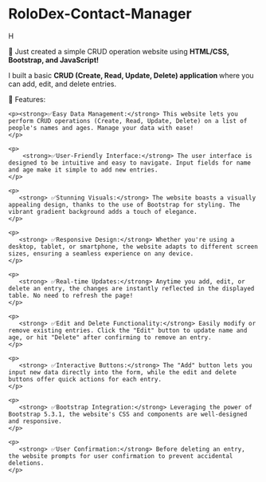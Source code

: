 # RoloDex-Contact-Manager
<p>H</p>
    <p>🚀 Just created a simple CRUD operation website using <strong>HTML/CSS, Bootstrap, and JavaScript!</strong></p>
    <p>
        I built a basic <strong> CRUD (Create, Read, Update, Delete) application </strong> where you can add, edit, and delete entries.
    </p>
    <p>
        📝 Features:
    </p>

    <p><strong>✅Easy Data Management:</strong> This website lets you perform CRUD operations (Create, Read, Update, Delete) on a list of people's names and ages. Manage your data with ease!
    </p>

    <p>
        <strong>✅User-Friendly Interface:</strong> The user interface is designed to be intuitive and easy to navigate. Input fields for name and age make it simple to add new entries.
    </p>

    <p>
       <strong> ✅Stunning Visuals:</strong> The website boasts a visually appealing design, thanks to the use of Bootstrap for styling. The vibrant gradient background adds a touch of elegance.
    </p>
    
    <p>
       <strong> ✅Responsive Design:</strong> Whether you're using a desktop, tablet, or smartphone, the website adapts to different screen sizes, ensuring a seamless experience on any device.
    </p>

    <p>
       <strong> ✅Real-time Updates:</strong> Anytime you add, edit, or delete an entry, the changes are instantly reflected in the displayed table. No need to refresh the page!
    </p>

    <p>
       <strong> ✅Edit and Delete Functionality:</strong> Easily modify or remove existing entries. Click the "Edit" button to update name and age, or hit "Delete" after confirming to remove an entry.
    </p>

    <p>
       <strong> ✅Interactive Buttons:</strong> The "Add" button lets you input new data directly into the form, while the edit and delete buttons offer quick actions for each entry.
    </p>

    <p>
       <strong> ✅Bootstrap Integration:</strong> Leveraging the power of Bootstrap 5.3.1, the website's CSS and components are well-designed and responsive.
    </p>

    <p>
       <strong> ✅User Confirmation:</strong> Before deleting an entry, the website prompts for user confirmation to prevent accidental deletions.
    </p>
